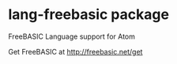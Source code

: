 # lang-freebasic package

FreeBASIC Language support for Atom

Get FreeBASIC at http://freebasic.net/get

